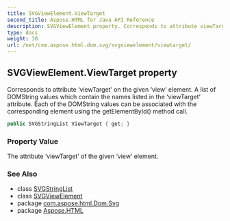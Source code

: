 ```yaml
---
title: SVGViewElement.ViewTarget
second_title: Aspose.HTML for Java API Reference
description: SVGViewElement property. Corresponds to attribute viewTarget on the given view element. A list of DOMString values which contain the names listed in the viewTarget attribute. Each of the DOMString values can be associated with the corresponding element using the getElementById method call
type: docs
weight: 30
url: /net/com.aspose.html.dom.svg/svgviewelement/viewtarget/
---
```

## SVGViewElement.ViewTarget property

Corresponds to attribute ‘viewTarget’ on the given ‘view’ element. A list of DOMString values which contain the names listed in the ‘viewTarget’ attribute. Each of the DOMString values can be associated with the corresponding element using the getElementById() method call.

```java
public SVGStringList ViewTarget { get; }
```

### Property Value

The attribute ‘viewTarget’ of the given ‘view’ element.

### See Also

* class [SVGStringList](../../../com.aspose.html.dom.svg.datatypes/svgStringlist/)
* class [SVGViewElement](../)
* package [com.aspose.html.Dom.Svg](../../svgviewelement/)
* package [Aspose.HTML](../../../)
